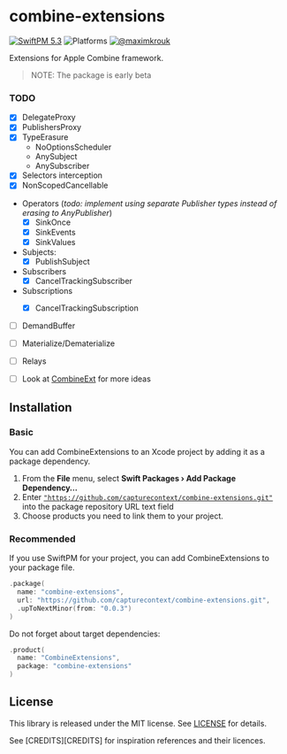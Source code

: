 # combine-extensions

[![SwiftPM 5.3](https://img.shields.io/badge/swiftpm-5.3-ED523F.svg?style=flat)](https://swift.org/download/) ![Platforms](https://img.shields.io/badge/Platforms-iOS_13_|_macOS_10.15_|_tvOS_14_|_watchOS_7-ED523F.svg?style=flat) [![@maximkrouk](https://img.shields.io/badge/contact-@capturecontext-1DA1F2.svg?style=flat&logo=twitter)](https://twitter.com/capture_context) 

Extensions for Apple Combine framework.

> NOTE: The package is early beta

### TODO

- [x] DelegateProxy
- [x] PublishersProxy
- [x] TypeErasure
  - NoOptionsScheduler
  - AnySubject
  - AnySubscriber
- [x] Selectors interception
- [x] NonScopedCancellable
- Operators (_todo: implement using separate Publisher types instead of erasing to AnyPublisher_)
  - [x] SinkOnce
  - [x] SinkEvents
  - [x] SinkValues
- Subjects:
  - [x] PublishSubject
- Subscribers
  - [x] CancelTrackingSubscriber
- Subscriptions
  - [x] CancelTrackingSubscription



- [ ] DemandBuffer

- [ ] Materialize/Dematerialize

- [ ] Relays

- [ ] Look at [CombineExt](https://github.com/CombineCommunity/CombineExt) for more ideas

  

## Installation

### Basic

You can add CombineExtensions to an Xcode project by adding it as a package dependency.

1. From the **File** menu, select **Swift Packages › Add Package Dependency…**
2. Enter [`"https://github.com/capturecontext/combine-extensions.git"`](https://github.com/capturecontext/combine-extensions.git) into the package repository URL text field
3. Choose products you need to link them to your project.

### Recommended

If you use SwiftPM for your project, you can add CombineExtensions to your package file.

```swift
.package(
  name: "combine-extensions",
  url: "https://github.com/capturecontext/combine-extensions.git", 
  .upToNextMinor(from: "0.0.3")
)
```

Do not forget about target dependencies:

```swift
.product(
  name: "CombineExtensions", 
  package: "combine-extensions"
)
```



## License

This library is released under the MIT license. See [LICENSE](LICENSE) for details.

See [CREDITS][CREDITS] for inspiration references and their licences.

